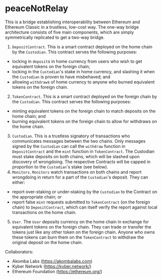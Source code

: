 # peaceNotRelay

This is a bridge establishing interoperability between Ethereum and Ethereum Classic in a trustless, low-cost way. The one-way bridge architecture consists of five main components, which are simply symmetrically replicated to get a two-way bridge.
1. `DepositContract`. This is a smart contract deployed on the home chain by the `Custodian`. This contract serves the following purposes:
  - locking in `deposit`s in home currency from users who wish to get equivalent tokens on the foreign chain;
  - locking in the `Custodian`'s stake in home currency, and slashing it when the `Custodian` is proven to have misbehaved; and
  - allowing `withdraw`s of home currency to anyone who burned equivalent tokens on the foreign chain.
2. `TokenContract`. This is a smart contract deployed on the foreign chain by the `Custodian`. This contract serves the following purposes:
  - minting equivalent tokens on the foreign chain to match deposits on the home chain; and
  - burning equivalent tokens on the foreign chain to allow for withdraws on the home chain.
3. `Custodian`. This is a trustless signatory of transactions who communicates messages between the two chains. Only messages signed by the `Custodian` can call the `withdraw` function in `DepositContract` and the `mint` function in `TokenContract`. The Custodian must stake deposits on both chains, which will be slashed upon discovery of wrongdoing. The respective Contracts will be capped in proportion to the `Custodian`'s stake (see below).
4. `Monitors`. `Monitors` watch transactions on both chains and report wrongdoing in return for a part of the `Custodian`'s deposit. They can either: 
  - report over-staking or under-staking by the `Custodian` to the Contract on the appropriate chain; or 
  - report false `mint` requests submitted to `TokenContract` (on the foreign chain) to `DepositContract`, which can itself verify the report against local transactions on the home chain.
5. `User`. The `User` deposits currency on the home chain in exchange for equivalent tokens on the foreign chain. They can trade or transfer the tokens just like any other token on the foreign chain. Anyone who owns these tokens can burn them on the `TokenContract` to withdraw the original deposit on the home chain.


Collaborators:
- Akomba Labs (https://akombalabs.com)
- Kyber Network (https://kyber.network/)
- Ethereum Foundation (https://ethereum.org/)
